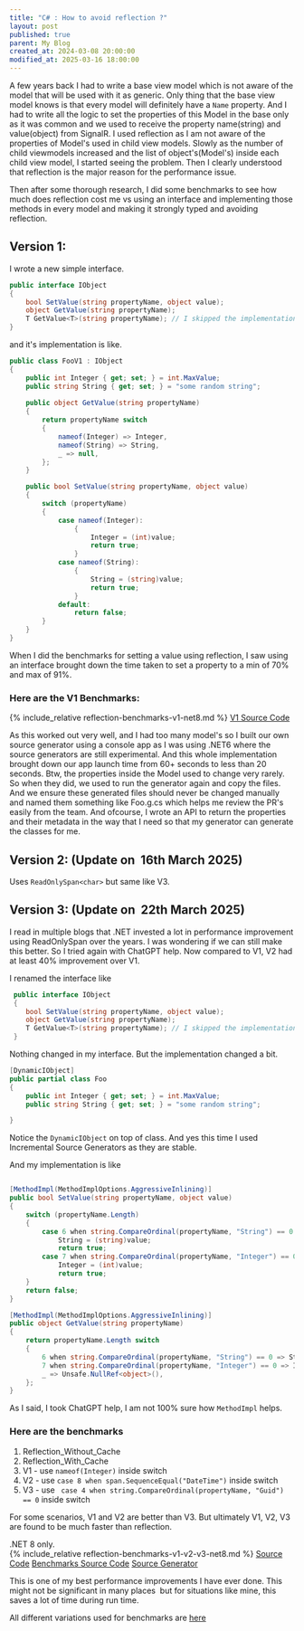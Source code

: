 ```yaml
---
title: "C# : How to avoid reflection ?"
layout: post
published: true
parent: My Blog
created_at: 2024-03-08 20:00:00
modified_at: 2025-03-16 18:00:00
---
```



A few years back I had to write a base view model which is not aware of the model that will be used with it as generic. Only thing that the base view model knows is that every model will definitely have a `Name` property. And I had to write all the logic to set the properties of this Model in the base only as it was common and we used to receive the property name(string) and value(object) from SignalR. I used reflection as I am not aware of the properties of Model's used in child view models. Slowly as the number of child viewmodels increased and the list of object's(Model's) inside each child view model, I started seeing the problem. Then I clearly understood that reflection is the major reason for the performance issue. 


Then after some thorough research, I did some benchmarks to see how much does reflection cost me vs using an interface and implementing those methods in every model and making it strongly typed and avoiding reflection. 

## Version 1:

I wrote a new simple interface. 

```csharp
public interface IObject
{
    bool SetValue(string propertyName, object value);
    object GetValue(string propertyName);
    T GetValue<T>(string propertyName); // I skipped the implementation of this in this post. Please find that in source code. 
}
```

and it's implementation is like.

```csharp
public class FooV1 : IObject
{
    public int Integer { get; set; } = int.MaxValue;
    public string String { get; set; } = "some random string";
    
    public object GetValue(string propertyName)
    {
        return propertyName switch
        {
            nameof(Integer) => Integer,
            nameof(String) => String,
            _ => null,
        };
    }

    public bool SetValue(string propertyName, object value)
    {
        switch (propertyName)
        {
            case nameof(Integer):
                {
                    Integer = (int)value;
                    return true;
                }
            case nameof(String):
                {
                    String = (string)value;
                    return true;
                }
            default:
                return false;
        }
    }
}
```

When I did the benchmarks for setting a value using reflection, I saw using an interface brought down the time taken to set a property to a min of 70% and max of 91%.

### Here are the V1 Benchmarks: 
{% include_relative reflection-benchmarks-v1-net8.md %}
[V1 Source Code](https://github.com/sj-net/DotNet.Benchmarks/tree/main/Dotnet.Benchmarks)


As this worked out very well, and I had too many model's so I built our own source generator using a console app as I was using .NET6 where the source generators are still experimental. And this whole implementation brought down our app launch time from 60+ seconds to less than 20 seconds. Btw, the properties inside the Model used to change very rarely. So when they did, we used to run the generator again and copy the files. And we ensure these generated files should never be changed manually and named them something like Foo.g.cs which helps me review the PR's easily from the team. And ofcourse, I wrote an API to return the properties and their metadata in the way that I need so that my generator can generate the classes for me. 

## Version 2: (Update on  16th March 2025)
Uses `ReadOnlySpan<char>` but same like V3.

## Version 3: (Update on  22th March 2025) 

I read in multiple blogs that .NET invested a lot in performance improvement using ReadOnlySpan over the years. I was wondering if we can still make this better. So I tried again with ChatGPT help. Now compared to V1, V2 had at least 40% improvement over V1. 

I renamed the interface like 

```csharp
 public interface IObject
 {
    bool SetValue(string propertyName, object value);
    object GetValue(string propertyName);
    T GetValue<T>(string propertyName); // I skipped the implementation of this in this post. Please find that in source code.
 }
```

Nothing changed in my interface. But the implementation changed a bit.

```csharp
[DynamicIObject]
public partial class Foo
{
    public int Integer { get; set; } = int.MaxValue;
    public string String { get; set; } = "some random string";

}
```

Notice the `DynamicIObject` on top of class. And yes this time I used Incremental Source Generators as they are stable.

And my implementation is like 

```csharp

[MethodImpl(MethodImplOptions.AggressiveInlining)]
public bool SetValue(string propertyName, object value)
{
    switch (propertyName.Length)
    {
        case 6 when string.CompareOrdinal(propertyName, "String") == 0:
            String = (string)value;
            return true;
        case 7 when string.CompareOrdinal(propertyName, "Integer") == 0:
            Integer = (int)value;
            return true;
    }
    return false;
}

[MethodImpl(MethodImplOptions.AggressiveInlining)]
public object GetValue(string propertyName)
{
    return propertyName.Length switch
    {
        6 when string.CompareOrdinal(propertyName, "String") == 0 => String,
        7 when string.CompareOrdinal(propertyName, "Integer") == 0 => Integer,
        _ => Unsafe.NullRef<object>(),
    };
}

```

As I said, I took ChatGPT help, I am not 100% sure how `MethodImpl` helps.

### Here are the benchmarks

1. Reflection_Without_Cache
2. Reflection_With_Cache
3. V1 - use `nameof(Integer)` inside switch 
4. V2 - use `case 8 when span.SequenceEqual("DateTime")` inside switch
5. V3 - use ` case 4 when string.CompareOrdinal(propertyName, "Guid") == 0` inside switch

For some scenarios, V1 and V2 are better than V3. But ultimately V1, V2, V3 are found to be much faster than reflection. 


.NET 8 only.   
{% include_relative reflection-benchmarks-v1-v2-v3-net8.md %}
[Source Code](https://github.com/DotNetExtended/Default/tree/main/src/DotNetExtended.NoReflection)
[Benchmarks Source Code](https://github.com/DotNetExtended/Default/tree/main/src/DotNetExtended.NoReflection.Tests)
[Source Generator](https://github.com/DotNetExtended/Default/tree/main/src/DotNetExtended.NoReflection.SourceGenerators)


This is one of my best performance improvements I have ever done. This might not be significant in many places  but for situations like mine, this saves a lot of time during run time.

All different variations used for benchmarks are [here](https://github.com/DotNetExtended/Default/blob/main/src/DotNetExtended.NoReflection.Tests/ReflectionBenchmarkModels.cs)